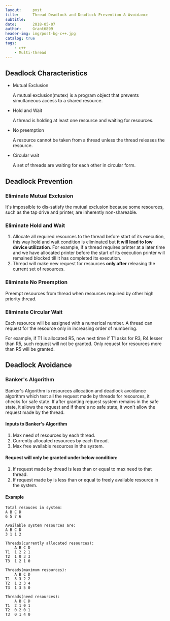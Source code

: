 ```yaml
---
layout:		post
title:		Thread Deadlock and Deadlock Prevention & Avoidance
subtitle:
date:		2018-05-07
author: 	Grant6899
header-img: img/post-bg-c++.jpg
catalog: true
tags:
    - c++
    - Multi-thread
---
```


## Deadlock Characteristics

- Mutual Exclusion
	
	A mutual exclusion(mutex) is a program object that prevents simultaneous access to a shared resource.
- Hold and Wait
	
    A thread is holding at least one resource and waiting for resources.
- No preemption
	
    A resource cannot be taken from a thread unless the thread releases the resource.
- Circular wait

	A set of threads are waiting for each other in circular form.
    
## Deadlock Prevention

### Eliminate Mutual Exclusion
It's impossible to dis-satisfy the mutual exclusion because some resources, such as the tap drive and printer, are inherently non-shareable.

### Eliminate Hold and Wait
1. Allocate all required resources to the thread before start of its execution, this way hold and wait condition is eliminated but **it will lead to low device utilization**. For example, if a thread requires printer at a later time and we have allocated printer before the start of its execution printer will remained blocked till it has completed its execution.
2. Thread will make new request for resources **only after** releasing the current set of resources.

### Eliminate No Preemption

Preempt resources from thread when resources required by other high priority thread.

### Eliminate Circular Wait

Each resource will be assigned with a numerical number. A thread can request for the resource only in increasing order of numbering.

For example, if T1 is allocated R5, now next time if T1 asks for R3, R4 lesser than R5, such request will not be granted. Only request for resources more than R5 will be granted.

## Deadlock Avoidance

### Banker's Algorithm

Banker's Algorithm is resources allocation and deadlock avoidance algorithm which test all the request made by threads for resources, it checks for safe state. If after granting request system remains in the safe state, it allows the request and if there's no safe state, it won't allow the request made by the thread.


#### Inputs to Banker's Algorithm

1. Max need of resources by each thread.
2. Currently allocated resources by each thread.
3. Max free available resources in the system.

#### Request will only be granted under below condition:
1. If request made by thread is less than or equal to max need to that thread.
2. If request made by is less than or equal to freely available resource in the system.


#### Example
	Total resouces in system:
    A B C D
    6 5 7 6
    
    Available system resources are:
    A B C D 
	3 1 1 2
    
    Threads(currently allocated resources):
        A B C D
    T1  1 2 2 1
	T2  1 0 3 3
	T3  1 2 1 0
    
    Threads(maximum resources):
        A B C D
    T1  3 3 2 2
	T2  1 2 3 4
	T3  1 3 5 0
    
    Threads(need resources):
        A B C D
    T1  2 1 0 1
	T2  0 2 0 1
	T3  0 1 4 0